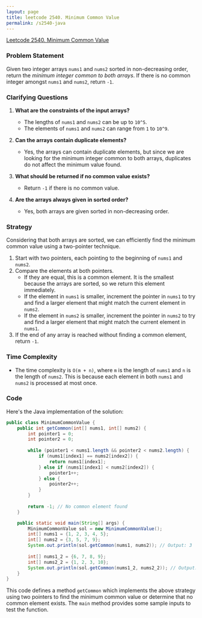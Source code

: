 ```yaml
---
layout: page
title: leetcode 2540. Minimum Common Value
permalink: /s2540-java
---
```

[Leetcode 2540. Minimum Common Value](https://algoadvance.github.io/algoadvance/l2540)
### Problem Statement

Given two integer arrays `nums1` and `nums2` sorted in non-decreasing order, return the *minimum integer common to both arrays*. If there is no common integer amongst `nums1` and `nums2`, return `-1`. 

### Clarifying Questions

1. **What are the constraints of the input arrays?**
   - The lengths of `nums1` and `nums2` can be up to `10^5`.
   - The elements of `nums1` and `nums2` can range from `1` to `10^9`.

2. **Can the arrays contain duplicate elements?**
   - Yes, the arrays can contain duplicate elements, but since we are looking for the minimum integer common to both arrays, duplicates do not affect the minimum value found.

3. **What should be returned if no common value exists?**
   - Return `-1` if there is no common value.

4. **Are the arrays always given in sorted order?**
   - Yes, both arrays are given sorted in non-decreasing order.

### Strategy

Considering that both arrays are sorted, we can efficiently find the minimum common value using a two-pointer technique. 

1. Start with two pointers, each pointing to the beginning of `nums1` and `nums2`.
2. Compare the elements at both pointers.
   - If they are equal, this is a common element. It is the smallest because the arrays are sorted, so we return this element immediately.
   - If the element in `nums1` is smaller, increment the pointer in `nums1` to try and find a larger element that might match the current element in `nums2`.
   - If the element in `nums2` is smaller, increment the pointer in `nums2` to try and find a larger element that might match the current element in `nums1`.
3. If the end of any array is reached without finding a common element, return `-1`.

### Time Complexity

- The time complexity is `O(m + n)`, where `m` is the length of `nums1` and `n` is the length of `nums2`. This is because each element in both `nums1` and `nums2` is processed at most once.

### Code

Here's the Java implementation of the solution:

```java
public class MinimumCommonValue {
    public int getCommon(int[] nums1, int[] nums2) {
        int pointer1 = 0;
        int pointer2 = 0;
        
        while (pointer1 < nums1.length && pointer2 < nums2.length) {
            if (nums1[index1] == nums2[index2]) {
                return nums1[index1];
            } else if (nums1[index1] < nums2[index2]) {
                pointer1++;
            } else {
                pointer2++;
            }
        }
        
        return -1; // No common element found
    }

    public static void main(String[] args) {
        MinimumCommonValue sol = new MinimumCommonValue();
        int[] nums1 = {1, 2, 3, 4, 5};
        int[] nums2 = {3, 5, 7, 9};
        System.out.println(sol.getCommon(nums1, nums2)); // Output: 3
        
        int[] nums1_2 = {6, 7, 8, 9};
        int[] nums2_2 = {1, 2, 3, 10};
        System.out.println(sol.getCommon(nums1_2, nums2_2)); // Output: -1
    }
}
```

This code defines a method `getCommon` which implements the above strategy using two pointers to find the minimum common value or determine that no common element exists. The `main` method provides some sample inputs to test the function.